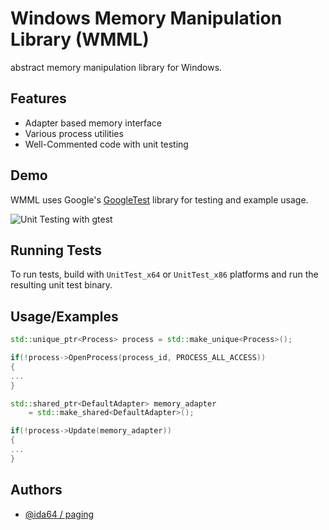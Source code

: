 
# Windows Memory Manipulation Library (WMML)

abstract memory manipulation library for Windows.
## Features

- Adapter based memory interface
- Various process utilities
- Well-Commented code with unit testing
## Demo

WMML uses Google's [GoogleTest](https://github.com/google/googletest) library for testing and example usage.

![Unit Testing with gtest](https://i.ibb.co/HYR8Q7y/image.png)
## Running Tests

To run tests, build with `UnitTest_x64` or `UnitTest_x86` platforms and run the resulting unit test binary.

## Usage/Examples

```cpp
std::unique_ptr<Process> process = std::make_unique<Process>();

if(!process->OpenProcess(process_id, PROCESS_ALL_ACCESS))
{
...
}

std::shared_ptr<DefaultAdapter> memory_adapter
    = std::make_shared<DefaultAdapter>();

if(!process->Update(memory_adapter))
{
...
}
```

## Authors

- [@ida64 / paging](https://www.github.com/ida64)

